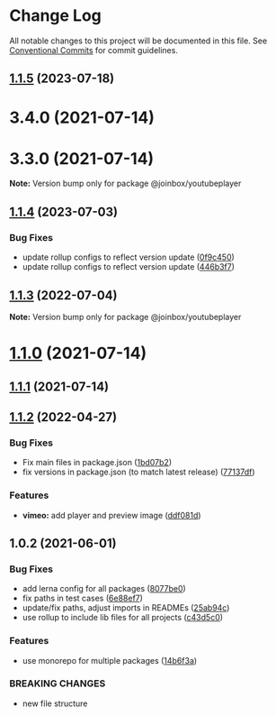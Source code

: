# Change Log

All notable changes to this project will be documented in this file.
See [Conventional Commits](https://conventionalcommits.org) for commit guidelines.

## [1.1.5](https://github.com/joinbox/ui-components/compare/@joinbox/youtubeplayer@1.1.4...@joinbox/youtubeplayer@1.1.5) (2023-07-18)



# 3.4.0 (2021-07-14)



# 3.3.0 (2021-07-14)

**Note:** Version bump only for package @joinbox/youtubeplayer





## [1.1.4](https://github.com/joinbox/ui-components/compare/@joinbox/youtubeplayer@1.1.3...@joinbox/youtubeplayer@1.1.4) (2023-07-03)


### Bug Fixes

* update rollup configs to reflect version update ([0f9c450](https://github.com/joinbox/ui-components/commit/0f9c4504fd607c325aa0f337c1b36c46f2d48496))
* update rollup configs to reflect version update ([446b3f7](https://github.com/joinbox/ui-components/commit/446b3f7a6718d277efd7194345a23b90083026cb))





## [1.1.3](https://github.com/joinbox/ui-components/compare/@joinbox/youtubeplayer@1.1.2...@joinbox/youtubeplayer@1.1.3) (2022-07-04)

**Note:** Version bump only for package @joinbox/youtubeplayer





# [1.1.0](https://github.com/joinbox/ui-components/compare/@joinbox/youtubeplayer@1.0.2...@joinbox/youtubeplayer@1.1.0) (2021-07-14)
## [1.1.1](https://github.com/joinbox/ui-components/compare/@joinbox/youtubeplayer@1.1.0...@joinbox/youtubeplayer@1.1.1) (2021-07-14)
## [1.1.2](https://github.com/joinbox/ui-components/compare/@joinbox/youtubeplayer@1.0.2...@joinbox/youtubeplayer@1.1.2) (2022-04-27)


### Bug Fixes

* Fix main files in package.json ([1bd07b2](https://github.com/joinbox/ui-components/commit/1bd07b28a92881f499edac71e25453010bb2fe6c))
* fix versions in package.json (to match latest release) ([77137df](https://github.com/joinbox/ui-components/commit/77137df6758b2d39ee06941ba3e6a062c1f5b9e4))


### Features

* **vimeo:** add player and preview image ([ddf081d](https://github.com/joinbox/ui-components/commit/ddf081d47c2b5bacfc7fa2081be30c6a95f56ca1))





## 1.0.2 (2021-06-01)


### Bug Fixes

* add lerna config for all packages ([8077be0](https://github.com/joinbox/ui-components/commit/8077be07d4cd1606f6f53913e78e70a79bb9f8f9))
* fix paths in test cases ([6e88ef7](https://github.com/joinbox/ui-components/commit/6e88ef74c44115b00db3343a7360c6b78ded90be))
* update/fix paths, adjust imports in READMEs ([25ab94c](https://github.com/joinbox/ui-components/commit/25ab94c55f7620fb4f10024c110757ca4f9969fb))
* use rollup to include lib files for all projects ([c43d5c0](https://github.com/joinbox/ui-components/commit/c43d5c04a7ef62d18ac8f7c56e4e88fffd32c133))


### Features

* use monorepo for multiple packages ([14b6f3a](https://github.com/joinbox/ui-components/commit/14b6f3af4e9950d649a6218ebede85d656403aa0))


### BREAKING CHANGES

* new file structure
